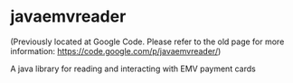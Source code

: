 javaemvreader
=============

(Previously located at Google Code. Please refer to the old page for more information: https://code.google.com/p/javaemvreader/)

A java library for reading and interacting with EMV payment cards
